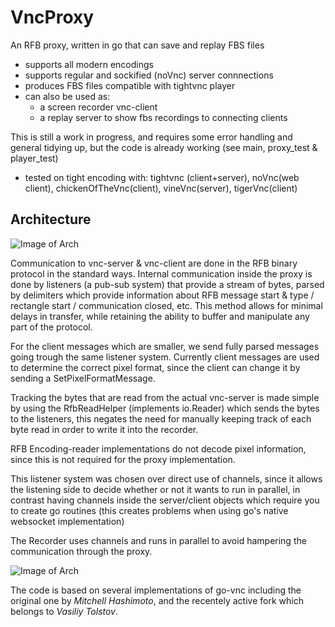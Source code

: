 # VncProxy
An RFB proxy, written in go that can save and replay FBS files
* supports all modern encodings
* supports regular and sockified (noVnc) server connnections
* produces FBS files compatible with tightvnc player
* can also be used as:
    * a screen recorder vnc-client
    * a replay server to show fbs recordings to connecting clients 

This is still a work in progress, and requires some error handling and general tidying up, 
but the code is already working (see main, proxy_test & player_test)
- tested on tight encoding with: tightvnc (client+server), noVnc(web client), chickenOfTheVnc(client), vineVnc(server), tigerVnc(client)

## **Architecture**

![Image of Arch](https://github.com/amitbet/vncproxy/blob/master/architecture/proxy-arch.png?raw=true)

Communication to vnc-server & vnc-client are done in the RFB binary protocol in the standard ways.
Internal communication inside the proxy is done by listeners (a pub-sub system) that provide a stream of bytes, parsed by delimiters which provide information about RFB message start & type / rectangle start / communication closed, etc.
This method allows for minimal delays in transfer, while retaining the ability to buffer and manipulate any part of the protocol.

For the client messages which are smaller, we send fully parsed messages going trough the same listener system.
Currently client messages are used to determine the correct pixel format, since the client can change it by sending a SetPixelFormatMessage.

Tracking the bytes that are read from the actual vnc-server is made simple by using the RfbReadHelper (implements io.Reader) which sends the bytes to the listeners, this negates the need for manually keeping track of each byte read in order to write it into the recorder.

RFB Encoding-reader implementations do not decode pixel information, since this is not required for the proxy implementation.


This listener system was chosen over direct use of channels, since it allows the listening side to decide whether or not it wants to run in parallel, in contrast having channels inside the server/client objects which require you to create go routines (this creates problems when using go's native websocket implementation)

The Recorder uses channels and runs in parallel to avoid hampering the communication through the proxy.


![Image of Arch](https://github.com/amitbet/vncproxy/blob/master/architecture/player-arch.png?raw=true)

The code is based on several implementations of go-vnc including the original one by *Mitchell Hashimoto*, and the recentely active fork which belongs to *Vasiliy Tolstov*.
